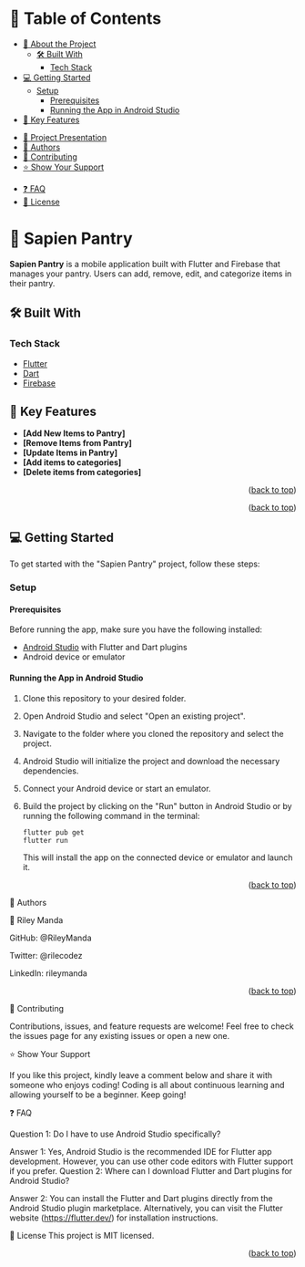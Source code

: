 <a name="readme-top"></a>

# 📗 Table of Contents

- [📖 About the Project](#about-project)
  - [🛠 Built With](#built-with)
    - [Tech Stack](#tech-stack)
- [💻 Getting Started](#getting-started)
  - [Setup](#setup)
    - [Prerequisites](#prerequisites)
    - [Running the App in Android Studio](#running-the-app-in-android-studio)
- [🔑 Key Features](#key-features)
<!-- - [🛢 Live Demo](#live-demo) -->
- [🎥 Project Presentation](#project-presentation)
- [👥 Authors](#authors)
- [🤝 Contributing](#contributing)
- [⭐️ Show Your Support](#support)
<!-- - [🙏 Acknowledgements](#acknowledgements) -->
- [❓ FAQ](#faq)
- [📝 License](#license)

# 📖 Sapien Pantry <a name="Sapien Pantry"></a>

**Sapien Pantry** is a mobile application built with Flutter and Firebase that manages your pantry. Users can add, remove, edit, and categorize items in their pantry.

## 🛠 Built With <a name="built-with"></a>

### Tech Stack <a name="tech-stack"></a>

- [Flutter](https://flutter.dev/)
- [Dart](https://dart.dev/)
- [Firebase](https://firebase.google.com/)

<!-- Key Features -->

## 🔑 Key Features <a name="key-features"></a>

- **[Add New Items to Pantry]**
- **[Remove Items from Pantry]**
- **[Update Items in Pantry]**
- **[Add items to categories]**
- **[Delete items from categories]**

<p align="right">(<a href="#readme-top">back to top</a>)</p>

<!-- Live Demo -->

<!-- ## 🛢 Live Demo <a name="live-demo"></a>

- [Live Demo Link](https://rileymanda.github.io/Sapien-Pantry/) -->

<!-- Project Presentation -->
<!-- 
## 🎥 Project Presentation <a name="project-presentation"></a>

- [Project Presentation](https://www.loom.com/share/e96865e13e3b4e0883dc48cd1c7e7d62) -->

<p align="right">(<a href="#readme-top">back to top</a>)</p>

<!-- Getting Started -->

## 💻 Getting Started <a name="getting-started"></a>

To get started with the "Sapien Pantry" project, follow these steps:

### Setup <a name="setup"></a>

#### Prerequisites <a name="prerequisites"></a>

Before running the app, make sure you have the following installed:

- [Android Studio](https://developer.android.com/studio) with Flutter and Dart plugins
- Android device or emulator

#### Running the App in Android Studio <a name="running-the-app-in-android-studio"></a>

1. Clone this repository to your desired folder.

2. Open Android Studio and select "Open an existing project".

3. Navigate to the folder where you cloned the repository and select the project.

4. Android Studio will initialize the project and download the necessary dependencies.

5. Connect your Android device or start an emulator.

6. Build the project by clicking on the "Run" button in Android Studio or by running the following command in the terminal:

   ```shell
   flutter pub get
   flutter run
    ```

    This will install the app on the connected device or emulator and launch it.

<p align="right">(<a href="#readme-top">back to top</a>)</p>

<!-- Authors -->
👥 Authors <a name="authors"></a>

👤 Riley Manda

GitHub: @RileyManda

Twitter: @rilecodez

LinkedIn: rileymanda

<p align="right">(<a href="#readme-top">back to top</a>)</p>
<!-- Contributing -->
🤝 Contributing <a name="contributing"></a>

Contributions, issues, and feature requests are welcome! Feel free to check the issues page for any existing issues or open a new one.

<!-- Support -->
⭐️ Show Your Support <a name="support"></a>

If you like this project, kindly leave a comment below and share it with someone who enjoys coding! Coding is all about continuous learning and allowing yourself to be a beginner. Keep going!

<!-- Acknowledgements -->
<!-- 🙏 Acknowledgements <a name="acknowledgements"></a>
I'm grateful to Microverse for giving me this opportunity to grow into my full potential through continuous learning and practical challenges. I would also like to thank my pair coding partners for their valuable contributions. -->

<!-- FAQ -->
❓ FAQ <a name="faq"></a>

Question 1: Do I have to use Android Studio specifically?

Answer 1: Yes, Android Studio is the recommended IDE for Flutter app development. However, you can use other code editors with Flutter support if you prefer.
Question 2: Where can I download Flutter and Dart plugins for Android Studio?

Answer 2: You can install the Flutter and Dart plugins directly from the Android Studio plugin marketplace. Alternatively, you can visit the Flutter website (https://flutter.dev/) for installation instructions.
<!-- License -->
📝 License <a name="license"></a>
This project is MIT licensed.

<p align="right">(<a href="#readme-top">back to top</a>)</p>

